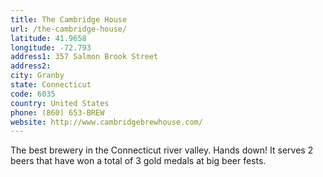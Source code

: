 ```yaml
---
title: The Cambridge House
url: /the-cambridge-house/
latitude: 41.9658
longitude: -72.793
address1: 357 Salmon Brook Street
address2: 
city: Granby
state: Connecticut
code: 6035
country: United States
phone: (860) 653-BREW
website: http://www.cambridgebrewhouse.com/
---
```

The best brewery in the Connecticut river valley.  Hands down!  It serves 2 beers that have won a total of 3 gold medals at big beer fests.
